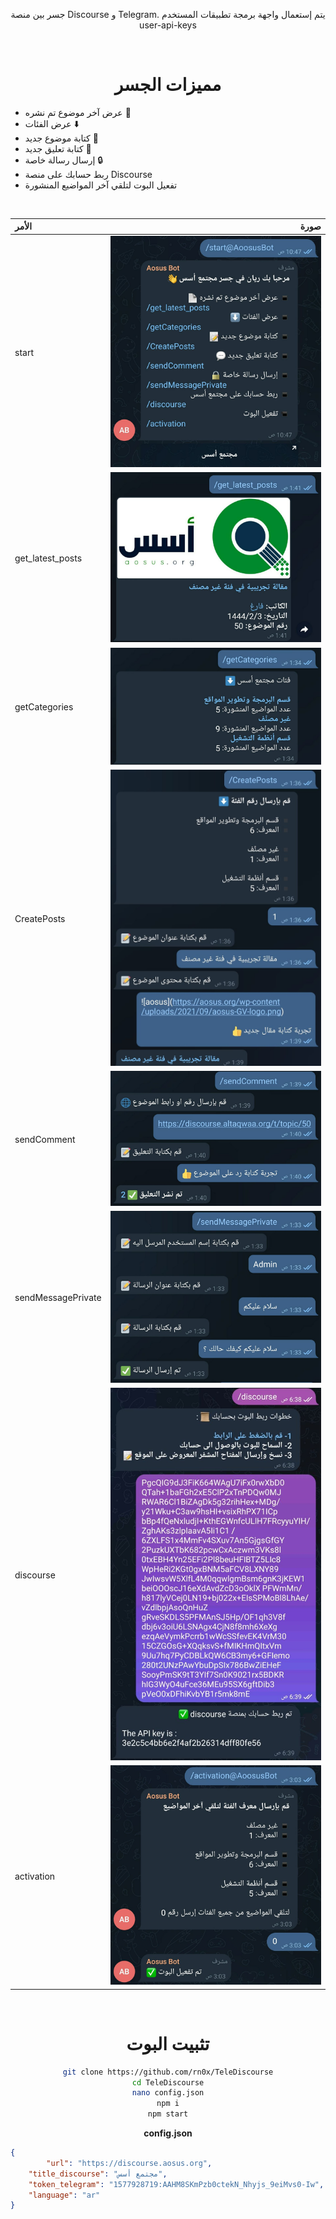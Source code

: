 <div align="center">

جسر بين منصة Discourse و Telegram.
يتم إستعمال واجهة برمجة تطبيقات المستخدم user-api-keys


<br>

# مميزات الجسر

</div>

- عرض آخر موضوع تم نشره 📄
- عرض الفئات ⬇️
- كتابة موضوع جديد 📝
- كتابة تعليق جديد 💬
- إرسال رسالة خاصة 🔒
- ربط حسابك على منصة Discourse 
- تفعيل البوت لتلقي آخر المواضيع المنشورة


<div align="center">

<br>

|  الأمر  | صورة|
|:--------------|-----------------:|
|start | ![TeleDiscourse](/README/1.jpg) |
|get_latest_posts | ![TeleDiscourse](/README/2.jpg) |
|getCategories | ![TeleDiscourse](/README/3.jpg) |
|CreatePosts | ![TeleDiscourse](/README/4.jpg) |
|sendComment | ![TeleDiscourse](/README/5.jpg) |
|sendMessagePrivate | ![TeleDiscourse](/README/6.jpg) |
|discourse | ![TeleDiscourse](/README/7.jpg) |
|activation | ![TeleDiscourse](/README/8.jpg) |

<br>


# تثبيت البوت 

```bash
git clone https://github.com/rn0x/TeleDiscourse
cd TeleDiscourse
nano config.json
npm i
npm start
```

**config.json**

</div>

```json
{
        "url": "https://discourse.aosus.org",
	"title_discourse": "مجتمع أسس",
	"token_telegram": "1577928719:AAHM8SKmPzb0ctekN_Nhyjs_9eiMvs0-Iw",
	"language": "ar"
}
```
